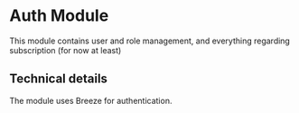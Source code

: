 # Auth Module

This module contains user and role management, and everything regarding subscription (for now at least)

## Technical details

The module uses Breeze for authentication.